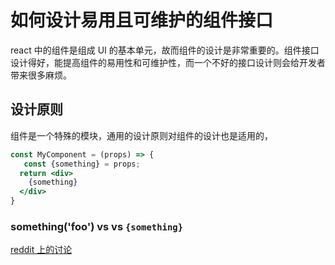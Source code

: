 # 如何设计易用且可维护的组件接口

react 中的组件是组成 UI 的基本单元，故而组件的设计是非常重要的。组件接口设计得好，能提高组件的易用性和可维护性，而一个不好的接口设计则会给开发者带来很多麻烦。

## 设计原则

组件是一个特殊的模块，通用的设计原则对组件的设计也是适用的，

```jsx
const MyComponent = (props) => {
   const {something} = props; 
  return <div> 
    {something}
  </div>
}
```

### something('foo') vs <Something foo='foo'/>  vs `{something}`

[reddit 上的讨论](https://www.reddit.com/r/reactjs/comments/wou152/apparently_theres_a_difference_between_a/)
